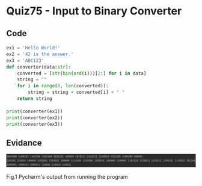 # Quiz75 - Input to Binary Converter
## Code
```.py
ex1 = 'Hello World!'
ex2 = '42 is the answer.'
ex3 = 'ABC123'
def converter(data:str):
    converted = [str(bin(ord(i)))[2:] for i in data]
    string = ""
    for i in range(0, len(converted)):
        string = string + converted[i] + " "
    return string

print(converter(ex1))
print(converter(ex2))
print(converter(ex3))
```
## Evidance
![](https://github.com/MeisaChi/Year2/blob/main/photo/quiz75.png)

Fig.1 Pycharm's output from running the program
